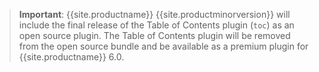 > **Important**: {{site.productname}} {{site.productminorversion}} will include the final release of the Table of Contents plugin (`toc`) as an open source plugin. The Table of Contents plugin will be removed from the open source bundle and be available as a premium plugin for {{site.productname}} 6.0.